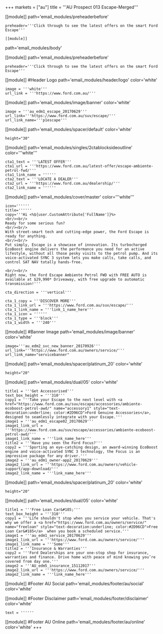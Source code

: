 +++
markets = ["au"]
title = '''AU Prospect 013 Escape-Merged'''


[[module]]
path='email_modules/preheaderbefore'

	preheader='''Click through to see the latest offers on the smart Ford Escape'''

	[[module]]
path='email_modules/body'


[[module]]
path='email_modules/preheaderbefore'


	preheader='''Click through to see the latest offers on the smart Ford Escape'''
    
[[module]] #Header Logo
path='email_modules/header/logo'
color='white'

	image = '''white'''
	url_link = '''https://www.ford.com.au/'''
 
[[module]]
path='email_modules/image/banner'
color='white'

    image = '''au_edm1_escape_20170629'''
	url_link='''https://www.ford.com.au/suv/escape/'''
	url_link_name='''p1escape''' 

[[module]]
path='email_modules/spacer/default'
color='white'

	height="30"
    
[[module]]
path='email_modules/singles/2ctablocksideoutline'
color='''white'''

	cta1_text = '''LATEST OFFER'''
	cta1_url = '''https://www.ford.com.au/latest-offer/escape-ambiente-petrol-fwd/'''
	cta1_link_name = ''''''
	cta2_text = '''LOCATE A DEALER'''
	cta2_url = '''https://www.ford.com.au/dealership/'''
	cta2_link_name = ''''''

[[module]]
path='email_modules/cover/master'
color='''white'''

	icon=''''''
	title=''''''
	copy='''Hi <%${user.CustomAttribute['FullName']}%>
    <br/><br/>
    Ready for some serious fun?
    <br/><br/>
    With street-smart tech and cutting-edge power, the Ford Escape is ready for anything.
    <br/><br/>
    Put simply, Escape is a showcase of innovation. Its turbocharged EcoBoost engine delivers the performance you need for an active lifestyle, without all those pesky visits to the petrol pump. And its voice-activated SYNC 3 system lets you make calls, take calls, and control SAT NAV totally hands-free. 

    <br/><br/>
    Right now, the Ford Escape Ambiente Petrol FWD with FREE AUTO is available at $29,990* Driveaway, with free upgrade to automatic transmission!'''
    
	cta_direction = '''vertical'''

	cta_1_copy = '''DISCOVER MORE'''
	cta_1_link_url = '''https://www.ford.com.au/suv/escape/'''
	cta_1_link_name = '''link_1_name_here'''
	cta_1_icon = ''''''
	cta_1_type = '''block'''
	cta_1_width = '''240'''
    

[[module]] #Banner Image
path='email_modules/image/banner'
color='white'

	image='''au_edm2_svc_new_banner_20170926'''
	url_link='''https://www.ford.com.au/owners/service/'''
	url_link_name="servicebanner"

[[module]]
path='email_modules/spacer/platinum_20'
color='white'

	height="20"
    
[[module]]
path='email_modules/dual/05'
color='white'

    title1 = '''Get Accessorised'''
    text_box_height = '''310'''
	copy1 = '''Take your Escape to the next level with <a href="https://www.ford.com.au/suv/escape/accessories/ambiente-ecoboost-petrol-awd/" name="accessory1" style="text-decoration:underline; color:#2D96CD">Ford Genuine Accessories</a>, designed to seamlessly integrate with your Escape.'''
	image1 = '''au_edm1_escape02_20170629'''
	image1_link_url = '''https://www.ford.com.au/suv/escape/accessories/ambiente-ecoboost-petrol-awd/'''
	image1_link_name = '''link_name_here'''
	title2 = '''Have you seen the Ford Focus?'''
	copy2 = '''Sporting an eye-catching design, an award-winning EcoBoost engine and voice-activated SYNC 3 technology, the Focus is an impressive package for any driver.'''
	image2 = '''au_edm1_owner-app2_20170629'''
	image2_link_url = '''https://www.ford.com.au/owners/vehicle-support/app-download/'''
	image2_link_name = '''link_name_here'''
	
    
[[module]]
path='email_modules/spacer/platinum_20'
color='white'

	height="20"

[[module]]
path='email_modules/dual/05'
color='white'

	title1 = '''Free Loan Car&#185;'''
    text_box_height = '''310'''
	copy1 = '''Life shouldn't stop when you service your vehicle. That's why we offer a <a href="https://www.ford.com.au/owners/service/" name="freeloan" style="text-decoration:underline; color:#2D96CD">Free Loan Car&#185</a>  when you book a scheduled service.'''
	image1 = '''au_edm1_service_20170629'''
	image1_link_url = '''https://www.ford.com.au/owners/service/'''
	image1_link_name = '''Some'''
	title2 = '''Insurance & Warranties'''
	copy2 = '''Ford Dealerships are your one-stop shop for insurance, warranties and finance. Drive home with peace of mind knowing you’re covered from day one.'''
	image2 = '''AU_edm5_insurance_15112017'''
	image2_link_url = '''https://www.ford.com.au/owners/service/'''
	image2_link_name = '''link_name_here'''

[[module]] #Footer AU Social
path='email_modules/footer/au/social'
color='white'

[[module]] #Footer Disclaimer
path='email_modules/footer/disclaimer'
color='white'

	text = ''''''

[[module]] #Footer AU Online
path='email_modules/footer/au/online'
color='white'
+++
